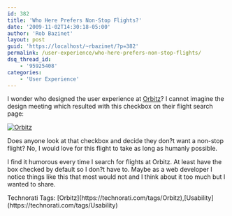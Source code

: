 ```yaml
---
id: 382
title: 'Who Here Prefers Non-Stop Flights?'
date: '2009-11-02T14:30:18-05:00'
author: 'Rob Bazinet'
layout: post
guid: 'https://localhost/~rbazinet/?p=382'
permalink: /user-experience/who-here-prefers-non-stop-flights/
dsq_thread_id:
    - '95925408'
categories:
    - 'User Experience'
---
```


I wonder who designed the user experience at [Orbitz](https://www.orbitz.com/)? I cannot imagine the design meeting which resulted with this checkbox on their flight search page:

[![Orbitz](https://accidentaltechnologist.com/files/media/image/WindowsLiveWriter/WhoHerePrefersNonStopFlights_CAE2/Orbitz_thumb.png "Orbitz")](https://accidentaltechnologist.com/files/media/image/WindowsLiveWriter/WhoHerePrefersNonStopFlights_CAE2/Orbitz_2.png)

Does anyone look at that checkbox and decide they don?t want a non-stop flight? No, I would love for this flight to take as long as humanly possible.

I find it humorous every time I search for flights at Orbitz. At least have the box checked by default so I don?t have to. Maybe as a web developer I notice things like this that most would not and I think about it too much but I wanted to share.

<div class="wlWriterEditableSmartContent" id="scid:0767317B-992E-4b12-91E0-4F059A8CECA8:a5537800-4900-42fa-944d-38dad2cfb696" style="padding-bottom: 0px; margin: 0px; padding-left: 0px; padding-right: 0px; display: inline; float: none; padding-top: 0px">Technorati Tags: [Orbitz](https://technorati.com/tags/Orbitz),[Usability](https://technorati.com/tags/Usability)</div>